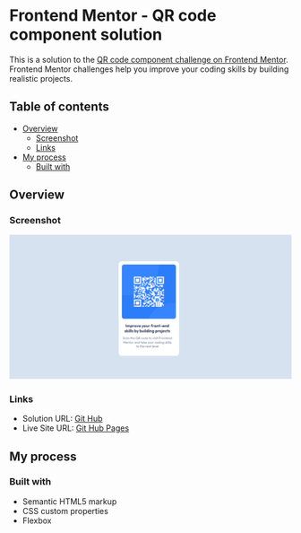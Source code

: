 # Frontend Mentor - QR code component solution

This is a solution to the [QR code component challenge on Frontend Mentor](https://www.frontendmentor.io/challenges/qr-code-component-iux_sIO_H). Frontend Mentor challenges help you improve your coding skills by building realistic projects. 

## Table of contents

- [Overview](#overview)
  - [Screenshot](#screenshot)
  - [Links](#links)
- [My process](#my-process)
  - [Built with](#built-with)

## Overview

### Screenshot

![](./images/screenshot.png)

### Links

- Solution URL: [Git Hub](https://github.com/alex-lemos/qr-code-component-main)
- Live Site URL: [Git Hub Pages](https://alex-lemos.github.io/qr-code-component-main/)

## My process

### Built with

- Semantic HTML5 markup
- CSS custom properties
- Flexbox